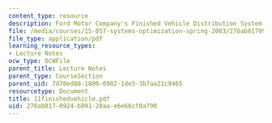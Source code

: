 ```yaml
---
content_type: resource
description: Ford Motor Company's Finished Vehicle Distribution System
file: /media/courses/15-057-systems-optimization-spring-2003/276ab0170924b89128aae6e66cf0a790_11finishedvehicle.pdf
file_type: application/pdf
learning_resource_types:
- Lecture Notes
ocw_type: OCWFile
parent_title: Lecture Notes
parent_type: CourseSection
parent_uid: 7d70ed88-1800-6902-1de5-3b7aa21c9465
resourcetype: Document
title: 11finishedvehicle.pdf
uid: 276ab017-0924-b891-28aa-e6e66cf0a790
---
```


